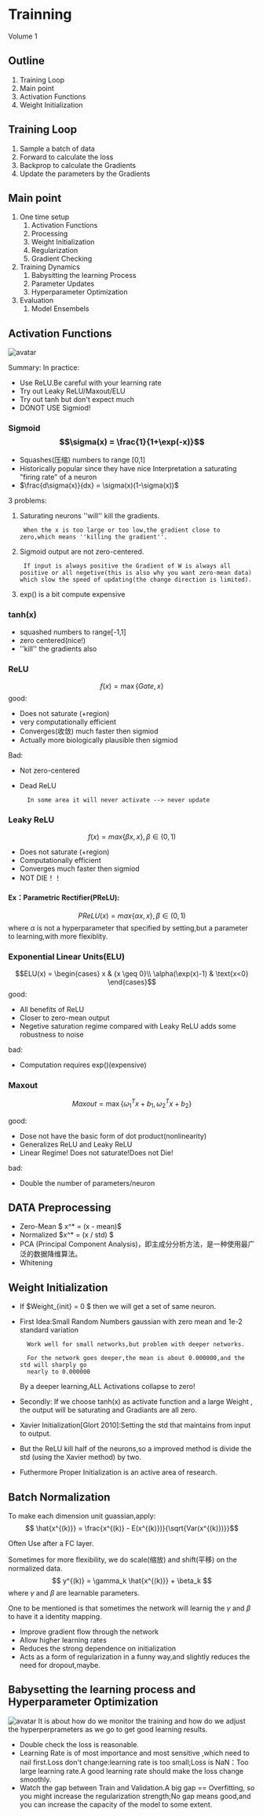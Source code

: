 #  Trainning 
Volume 1

## Outline

1. Training Loop
2. Main point
3. Activation Functions
4. Weight Initialization


## Training Loop
1. Sample a batch of data
2. Forward to calculate the loss
3. Backprop to calculate the Gradients
4. Update the parameters by the Gradients

## Main point
1. One time setup
   1. Activation Functions
   2. Processing
   3. Weight Initialization
   4. Regularization
   5. Gradient Checking
2. Training Dynamics
   1. Babysitting the learning Process
   2. Parameter Updates
   3. Hyperparameter Optimization
3. Evaluation
   1. Model Ensembels
   
## Activation Functions

![avatar](./ActivationFunc.png)

Summary:
In practice:
   - Use ReLU.Be careful with your learning rate
   - Try out Leaky ReLU/Maxout/ELU
   - Try out tanh but don't expect much
   - DONOT USE Sigmiod!
###  Sigmoid $$\sigma(x) = \frac{1}{1+\exp(-x)}$$
   - Squashes(压缩) numbers to range [0,1]
   - Historically popular since they have nice Interpretation a saturating "firing rate" of a neuron
   - $\frac{d\sigma(x)}{dx} = \sigma(x)(1-\sigma(x))$

3 problems:
1. Saturating neurons ''will'' kill the gradients.
        
        When the x is too large or too low,the gradient close to zero,which means ''killing the gradient''.

2. Sigmoid output are not zero-centered.
        
        If input is always positive the Gradient of W is always all positive or all negetive(this is also why you want zero-mean data) which slow the speed of updating(the change direction is limited).

3. exp() is a bit compute expensive

### tanh(x)
- squashed numbers to range[-1,1]
- zero centered(nice!)
- ''kill'' the gradients also
  
### ReLU 
$$f(x) = \max\{ Gate, x\}$$
good:
- Does not saturate (+region)
- very computationally efficient
- Converges(收敛) much faster then sigmiod
- Actually more biologically plausible then sigmiod

Bad:
- Not zero-centered
- Dead ReLU
        
        In some area it will never activate --> never update

### Leaky ReLU
$$f(x) = max\{\beta x,x\},\beta\in(0,1)$$
- Does not saturate (+region)
- Computationally efficient
- Converges much faster then sigmiod
- NOT DIE！！

#### Ex：Parametric Rectifier(PReLU):
$$PReLU(x) = max\{\alpha x,x\},\beta\in(0,1)$$
where $\alpha$ is not a hyperparameter that specified by setting,but a parameter to learning,with more flexiblity.

### Exponential Linear Units(ELU)
$$ELU(x) = \begin{cases}
            x & {x \geq 0}\\
            \alpha(\exp(x)-1) & \text{x<0}
            \end{cases}$$
good:            
- All benefits of ReLU
- Closer to zero-mean output
- Negetive saturation regime compared with Leaky ReLU adds some robustness to noise

bad:
- Computation requires exp()(expensive)

### Maxout 
$$Maxout = \max\{\omega^T_1x+b_1,\omega^T_2x+b_2\}$$

good:
- Dose not have the basic form of dot product(nonlinearity)
- Generalizes ReLU and Leaky ReLU
- Linear Regime! Does not saturate!Does not Die!

bad:
- Double the number of parameters/neuron

## DATA Preprocessing
- Zero-Mean $ x^* = (x - mean)$
- Normalized $x^* = (x / std) $
- PCA (Principal Component Analysis)，即主成分分析方法，是一种使用最广泛的数据降维算法。
- Whitening

## Weight Initialization
- If $Weight_{init} = 0 $ then we will get a set of same neuron.
- First Idea:Small Random Numbers gaussian with zero mean and 1e-2 standard variation
    
        Work well for small networks,but problem with deeper networks.

        For the network goes deeper,the mean is about 0.000000,and the std will sharply go
        nearly to 0.000000

    By a deeper learning,ALL Activations collapse to zero!
- Secondly: If we choose tanh(x) as activate function and a large Weight , the output will be saturating and Gradiants are all zero.
- Xavier Initialization[Glort 2010]:Setting the std that maintains from input to output.
- But the ReLU kill half of the neurons,so a improved method is divide the std (using the Xavier method) by two.
- Futhermore Proper Initialization is an active area of research.

## Batch Normalization
To make each dimension unit guassian,apply:
$$ \hat{x^{(k)}} = \frac{x^{(k)} - E(x^{(k)})}{\sqrt{Var(x^{(k)})}}$$

Often Use after a FC layer.

Sometimes for more flexibility, we do scale(缩放) and shift(平移) on the normalized data.
$$ y^{(k)} = \gamma_k \hat{x^{(k)}} + \beta_k $$
where $\gamma$ and $\beta$ are learnable parameters.

One to be mentioned is that sometimes the network will learnig the $\gamma$ and $\beta$ to have it a identity mapping.

- Improve gradient flow through the network
- Allow higher learning rates
- Reduces the strong dependence on initialization
- Acts as a form of regularization in a funny way,and slightly reduces the need for dropout,maybe.

## Babysetting the learning process and Hyperparameter Optimization
![avatar](./Babysetting.png)
It is about how do we monitor the training and how do we adjust the hyperperprameters as we go to get good learning results.
- Double check the loss is reasonable.
- Learning Rate is of most importance and most sensitive ,which need to nail first.Loss don't change:learning rate is too small;Loss is NaN：Too large learning rate.A good learning rate should make the loss change smoothly.
- Watch the gap between Train and Validation.A big gap == Overfitting, so you might increase the regularization strength;No gap means good,and you can increase the capacity of the model to some extent.